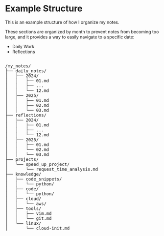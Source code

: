 # Example Structure

This is an example structure of how I organize my notes.

These sections are organized by month to prevent notes from becoming too large, and it provides a way to easily navigate to a specific date:

* Daily Work
* Reflections

<pre>

/my_notes/
├── daily_notes/
│   ├── 2024/
│   │   ├── 01.md
│   │   ├── ...
│   │   └── 12.md
│   ├── 2025/
│   │   ├── 01.md
│   │   ├── 02.md
│   │   └── 03.md
├── reflections/
│   ├── 2024/
│   │   ├── 01.md
│   │   ├── ...
│   │   └── 12.md
│   ├── 2025/
│   │   ├── 01.md
│   │   └── 02.md
│   │   └── 03.md
├── projects/
│   └── speed_up_project/
│       └── request_time_analysis.md
├── knowledge/
│   ├── code_snippets/
│   │   └── python/
│   ├── code/
│   │   └── python/
│   ├── cloud/
│   │   └── aws/
│   ├── tools/
│   │   ├── vim.md
│   │   └── git.md
│   └── linux/
│       └── cloud-init.md
</pre>
